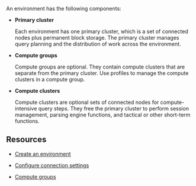 An environment has the following components:

-   **Primary cluster**

    Each environment has one primary cluster, which is a set of connected nodes plus permanent block storage. The primary cluster manages query planning and the distribution of work across the environment.


-   **Compute groups**

    Compute groups are optional. They contain compute clusters that are separate from the primary cluster. Use profiles to manage the compute clusters in a compute group.


-   **Compute clusters**

    Compute clusters are optional sets of connected nodes for compute-intensive query steps. They free the primary cluster to perform session management, parsing engine functions, and tactical or other short-term functions.


## Resources


-   [Create an environment](qiv1640281527006.md)


-   [Configure connection settings](laq1640280582810.md)


-   [Compute groups](mqu1640280532737.md)


